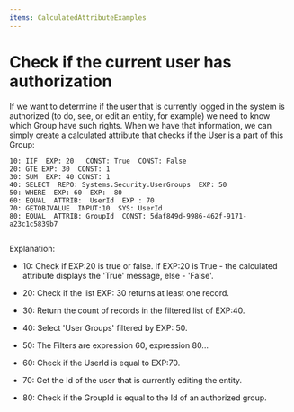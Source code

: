 ```yaml
---
items: CalculatedAttributeExamples
---
```


# Check if the current user has authorization

If we want to determine if the user that is currently  logged in the system is authorized (to do, see, or edit an entity, for  example) we need to know which Group have such rights. When we have that information, we can simply create a calculated attribute that checks if the User is a part of this Group:

```
10: IIF  EXP: 20   CONST: True  CONST: False         
20: GTE EXP: 30  CONST: 1                                        
30: SUM  EXP: 40 CONST: 1                                       
40: SELECT  REPO: Systems.Security.UserGroups  EXP: 50                             
50: WHERE  EXP: 60  EXP:  80                                                                       
60: EQUAL  ATTRIB:  UserId  EXP : 70                                     
70: GETOBJVALUE  INPUT:10  SYS: UserId                                           
80: EQUAL  ATTRIB: GroupId  CONST: 5daf849d-9986-462f-9171-a23c1c5839b7                
     
```

Explanation:

- 10: Check if EXP:20 is true or false. If EXP:20 is True - the calculated attribute displays the 'True' message, else - 'False'.
- 20: Check if the list EXP: 30 returns at least one record.

- 30: Return the count of records in the filtered list of EXP:40.

- 40: Select 'User Groups' filtered by EXP: 50.

- 50: The Filters are expression 60, expression 80...

- 60: Check if the UserId is equal to EXP:70.

- 70: Get the Id of the user that is currently editing the entity.

- 80: Check if the GroupId is equal to the Id of an authorized group.